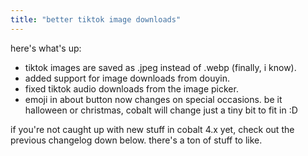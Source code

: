 ```yaml
---
title: "better tiktok image downloads"
---
```

here's what's up:
- tiktok images are saved as .jpeg instead of .webp (finally, i know).
- added support for image downloads from douyin.
- fixed tiktok audio downloads from the image picker.
- emoji in about button now changes on special occasions. be it halloween or christmas, cobalt will change just a tiny bit to fit in :D

if you're not caught up with new stuff in cobalt 4.x yet, check out the previous changelog down below. there's a ton of stuff to like.